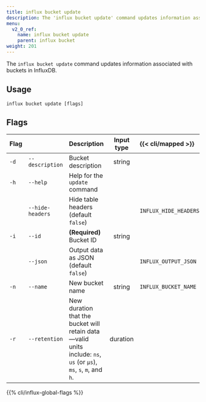 ```yaml
---
title: influx bucket update
description: The 'influx bucket update' command updates information associated with buckets in InfluxDB.
menu:
  v2_0_ref:
    name: influx bucket update
    parent: influx bucket
weight: 201
---
```


The `influx bucket update` command updates information associated with buckets in InfluxDB.

## Usage
```
influx bucket update [flags]
```

## Flags
| Flag |                  | Description                           | Input type  | {{< cli/mapped >}}    |
|:---- |:---              |:-----------                           |:----------: |:------------------    |
| `-d` | `--description`  | Bucket description                    | string      |                       |
| `-h` | `--help`         | Help for the `update` command         |             |                       |
|      | `--hide-headers` | Hide table headers (default `false`)  |             | `INFLUX_HIDE_HEADERS` |
| `-i` | `--id`           | **(Required)** Bucket ID              | string      |                       |
|      | `--json`         | Output data as JSON (default `false`) |             | `INFLUX_OUTPUT_JSON`  |
| `-n` | `--name`         | New bucket name                       | string      | `INFLUX_BUCKET_NAME`  |
| `-r` | `--retention`    | New duration that the bucket will retain data—valid units include: `ns`, `us` (or `µs`), `ms`, `s`, `m`, and `h`.  | duration    |                       |

{{% cli/influx-global-flags %}}
